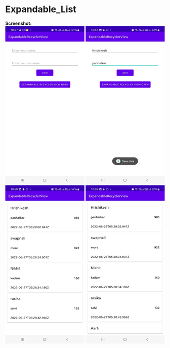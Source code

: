 ﻿# Expandable_List<br>
 <b>Screenshot:</b><br>
<img src="Images/ss1.jpeg" width=250 height="500">
<img src="Images/ss3.jpeg" width=250 height="500">
<img src="Images/ss4.jpeg" width=250 height="500">
<img src="Images/ss5.jpeg" width=250 height="500">

